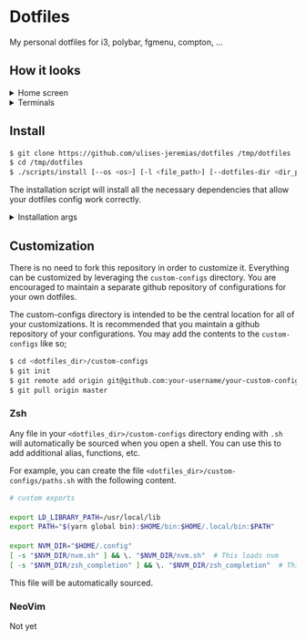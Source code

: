# Dotfiles

My personal dotfiles for i3, polybar, fgmenu, compton, ...

## How it looks

<details><summary>Home screen</summary>

![preview-home](./images/screen.png)
</details>

<details><summary>Terminals</summary>

![preview-terminals](./images/nvim&termite.png)
</details>

## Install

```sh
$ git clone https://github.com/ulises-jeremias/dotfiles /tmp/dotfiles
$ cd /tmp/dotfiles
$ ./scripts/install [--os <os>] [-l <file_path>] [--dotfiles-dir <dir_path>] [--no-deps]
```

The installation script will install all the necessary dependencies that allow your dotfiles config work correctly.

<details><summary>Installation args</summary>

- `<os> = common | arch-linux | debian | ...` where common is supposed to work correctly with any linux distro. `common` is set as default value for this flag.

- `<file_path>` is `/tmp/install_progress_log_$(date +'%m-%d-%y_%H:%M:%S').txt` as default.

- `<dir_path>` is `~/dotfiles` as default.

</details>

## Customization

There is no need to fork this repository in order to customize it. Everything can be customized by leveraging the `custom-configs` directory. You are encouraged to maintain a separate github repository of configurations for your own dotfiles.

The custom-configs directory is intended to be the central location for all of your customizations. It is recommended that you maintain a github repository of your configurations. You may add the contents to the `custom-configs` like so;

```sh
$ cd <dotfiles_dir>/custom-configs
$ git init
$ git remote add origin git@github.com:your-username/your-custom-configs-repo.git
$ git pull origin master
```

### Zsh

Any file in your `<dotfiles_dir>/custom-configs` directory ending with `.sh` will automatically be sourced when you open a shell. You can use this to add additional alias, functions, etc.

For example, you can create the file `<dotfiles_dir>/custom-configs/paths.sh` with the following content.

```sh
# custom exports

export LD_LIBRARY_PATH=/usr/local/lib
export PATH="$(yarn global bin):$HOME/bin:$HOME/.local/bin:$PATH"

export NVM_DIR="$HOME/.config"
[ -s "$NVM_DIR/nvm.sh" ] && \. "$NVM_DIR/nvm.sh"  # This loads nvm
[ -s "$NVM_DIR/zsh_completion" ] && \. "$NVM_DIR/zsh_completion"  # This loads nvm zsh_completion
```

This file will be automatically sourced.

### NeoVim

Not yet
